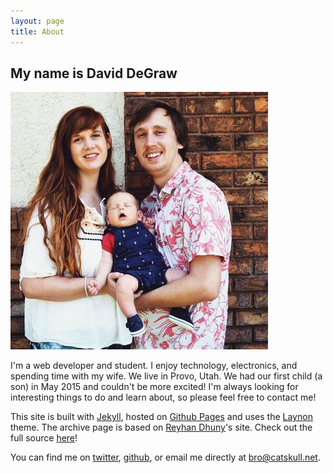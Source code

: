 ```yaml
---
layout: page
title: About
---
```

## My name is David DeGraw

![me](/public/me.jpg)

I'm a web developer and student. I enjoy technology, electronics, and spending time with my wife. We live in Provo, Utah. We had our first child (a son) in May 2015 and couldn't be more excited! I'm always looking for interesting things to do and learn about, so please feel free to contact me!

This site is built with [Jekyll](http://jekyllrb.com/), hosted on [Github Pages](https://pages.github.com/) and uses the [Laynon](http://lanyon.getpoole.com/) theme. The archive page is based on [Reyhan Dhuny](reyhan.org)'s site. Check out the full source [here](https://github.com/catskull/catskull.github.io)!

You can find me on [twitter](http://twitter.com/davidwdegraw), [github](http://github.com/catskull), or email me directly at <bro@catskull.net>.
